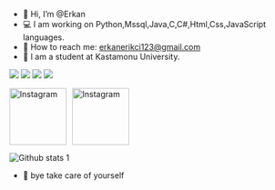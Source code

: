 - 👋 Hi, I’m @Erkan
- 💻 I am working on Python,Mssql,Java,C,C#,Html,Css,JavaScript languages.
- 📧 How to reach me: erkanerikci123@gmail.com
- 🏫 I am a student at Kastamonu University.

<!---
Erkanerikci/Erkanerikci is a ✨ special ✨ repository because its `README.md` (this file) appears on your GitHub profile.
You can click the Preview link to take a look at your changes.
--->


![](https://komarev.com/ghpvc/?username=Erkanerikci&color=14D569&style=plastic?labelColor=B6C1BB)
![](https://img.shields.io/badge/%20Projects-15-brightgreen?labelColor=7D898B)
![](https://img.shields.io/badge/Awards%20%20-4-48D6FF?labelColor=7D898B)
![](https://img.shields.io/badge/Earned%20Certificates-29-AC6EFF?labelColor=7D898B)

<div style="display: flex; align-items: center;">
  <a href="https://www.instagram.com/__erkanerikci0/?hl=tr" style="margin-right: 10px;">
    <img src="https://upload.wikimedia.org/wikipedia/commons/thumb/9/95/Instagram_logo_2022.svg/225px-Instagram_logo_2022.svg.png" alt="Instagram" height="100" width="100">
  </a>
  <img src="https://i.pinimg.com/originals/c2/54/37/c254371a91756e2432d1509f6664b82e.gif" alt="Instagram" height="100" ">

</div>




![Github stats 1](https://github-readme-stats.vercel.app/api?username=Erkanerikci&show_icons=true&theme=gradient)




- 👋 bye take care of yourself

